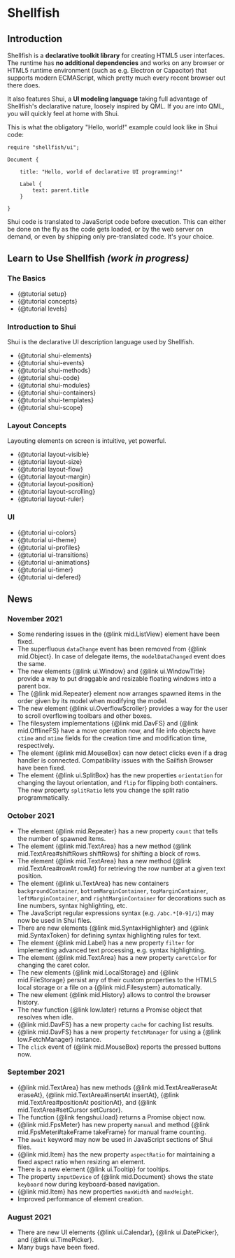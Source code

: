 # Shellfish

## Introduction

Shellfish is a **declarative toolkit library** for creating HTML5 user
interfaces.
The runtime has **no additional dependencies** and works on any browser or HTML5
runtime environment (such as e.g. Electron or Capacitor) that supports
modern ECMAScript, which pretty much every recent browser out there does.

It also features Shui, a **UI modeling language** taking full advantage
of Shellfish's declarative nature, loosely inspired by QML. If you are into
QML, you will quickly feel at home with Shui.

This is what the obligatory "Hello, world!" example could look like in Shui code:

```
require "shellfish/ui";

Document {

    title: "Hello, world of declarative UI programming!"

    Label {
        text: parent.title
    }

}
```

Shui code is translated to JavaScript code before execution. This can either
be done on the fly as the code gets loaded, or by the web server on demand, 
or even by shipping only pre-translated code. It's your choice.

## Learn to Use Shellfish *(work in progress)*

### The Basics

* {@tutorial setup}
* {@tutorial concepts}
* {@tutorial levels}

### Introduction to Shui

Shui is the declarative UI description language used by Shellfish.

* {@tutorial shui-elements}
* {@tutorial shui-events}
* {@tutorial shui-methods}
* {@tutorial shui-code}
* {@tutorial shui-modules}
* {@tutorial shui-containers}
* {@tutorial shui-templates}
* {@tutorial shui-scope}

### Layout Concepts

Layouting elements on screen is intuitive, yet powerful.

* {@tutorial layout-visible}
* {@tutorial layout-size}
* {@tutorial layout-flow}
* {@tutorial layout-margin}
* {@tutorial layout-position}
* {@tutorial layout-scrolling}
* {@tutorial layout-ruler}

### UI

* {@tutorial ui-colors}
* {@tutorial ui-theme}
* {@tutorial ui-profiles}
* {@tutorial ui-transitions}
* {@tutorial ui-animations}
* {@tutorial ui-timer}
* {@tutorial ui-defered}
<!--
* {@tutorial ui-listmodel}
-->

<!--
### UI

* Assigning Colors
* Using Themes
* Representing Lists of Data
* Defering Loading of Elements
* Animations and Easing Curves
* Using Timers
* Drag & Drop

### Filesystem

* Opening File Dialogs
* The Offline Filesystem
* Implementing New Filesystems

### Communication

* Using WebSockets
* Filesystems

### Asynchronous Programming

* Running Tasks in a Thread Pool
* Using Callback Functions
* Implementing the Active Object Pattern

### Multimedia and Game Technology

* Using the Canvas
* Accessing the Web Cam
* Playing Videos
* Reading Gamepad Input
* Scrolling a Tile Map
* FrameTimer
* Measuring the Frames per Second

### Shellfish 3D

* Composing a 3D Scene
* Materials and Textures
* Loading Models
* Detecting Collisions

### Extending Classes

* The Modules Manager
* Deriving from Object
* Deriving from Item

### Debugging

* The Debug Dump
-->


## News

### November 2021
* Some rendering issues in the {@link mid.ListView} element have been fixed.
* The superfluous `dataChange` event has been removed from {@link mid.Object}.
  In case of delegate items, the `modelDataChanged` event does the same.
* The new elements {@link ui.Window} and {@link ui.WindowTitle} provide a way
  to put draggable and resizable floating windows into a parent box.
* The {@link mid.Repeater} element now arranges spawned items in the order
  given by its model when modifying the model.
* The new element {@link ui.OverflowScroller} provides a way for the user to
  scroll overflowing toolbars and other boxes.
* The filesystem implementations {@link mid.DavFS} and {@link mid.OfflineFS}
  have a move operation now, and file info objects have `ctime` and `mtime` fields
  for the creation time and modification time, respectively.
* The element {@link mid.MouseBox} can now detect clicks even if a drag handler
  is connected. Compatibility issues with the Sailfish Browser have been fixed.
* The element {@link ui.SplitBox} has the new properties `orientation` for
  changing the layout orientation, and `flip` for flipping both containers.
  The new property `splitRatio` lets you change the split ratio programmatically.

### October 2021
* The element {@link mid.Repeater} has a new property `count` that tells the number
  of spawned items.
* The element {@link mid.TextArea} has a new method {@link mid.TextArea#shiftRows shiftRows}
  for shifting a block of rows.
* The element {@link mid.TextArea} has a new method {@link mid.TextArea#rowAt rowAt}
  for retrieving the row number at a given text position.
* The element {@link ui.TextArea} has new containers `backgroundContainer`,
  `bottomMarginContainer`, `topMarginContainer`, `leftMarginContainer`, and
  `rightMarginContainer` for decorations such as line numbers, syntax highlighting,
  etc.
* The JavaScript regular expressions syntax (e.g. `/abc.*[0-9]/i`) may now be used
  in Shui files.
* There are new elements {@link mid.SyntaxHighlighter} and {@link mid.SyntaxToken}
  for defining syntax highlighting rules for text.
* The element {@link mid.Label} has a new property `filter` for implementing advanced
  text processing, e.g. syntax highlighting.
* The element {@link mid.TextArea} has a new property `caretColor` for changing the
  caret color.
* The new elements {@link mid.LocalStorage} and {@link mid.FileStorage} persist any of their
  custom properties to the HTML5 local storage or a file on a {@link mid.Filesystem} automatically.
* The new element {@link mid.History} allows to control the browser history.
* The new function {@link low.later} returns a Promise object that resolves when
  idle.
* {@link mid.DavFS} has a new property `cache` for caching list results.
* {@link mid.DavFS} has a new property `fetchManager` for using a {@link low.FetchManager}
  instance.
* The `click` event of {@link mid.MouseBox} reports the pressed buttons now.

### September 2021
* {@link mid.TextArea} has new methods {@link mid.TextArea#eraseAt eraseAt},
  {@link mid.TextArea#insertAt insertAt}, {@link mid.TextArea#positionAt positionAt},
  and {@link mid.TextArea#setCursor setCursor}.
* The function {@link fengshui.load} returns a Promise object now.
* {@link mid.FpsMeter} has new property `manual` and method
  {@link mid.FpsMeter#takeFrame takeFrame} for manual frame counting.
* The `await` keyword may now be used in JavaScript sections of Shui files.
* {@link mid.Item} has the new property `aspectRatio` for maintaining a fixed aspect
  ratio when resizing an element.
* There is a new element {@link ui.Tooltip} for tooltips.
* The property `inputDevice` of {@link mid.Document} shows the state `keyboard` now
  during keyboard-based navigation.
* {@link mid.Item} has new properties `maxWidth` and `maxHeight`.
* Improved performance of element creation.

### August 2021
* There are new UI elements {@link ui.Calendar}, {@link ui.DatePicker}, and {@link ui.TimePicker}.
* Many bugs have been fixed.
